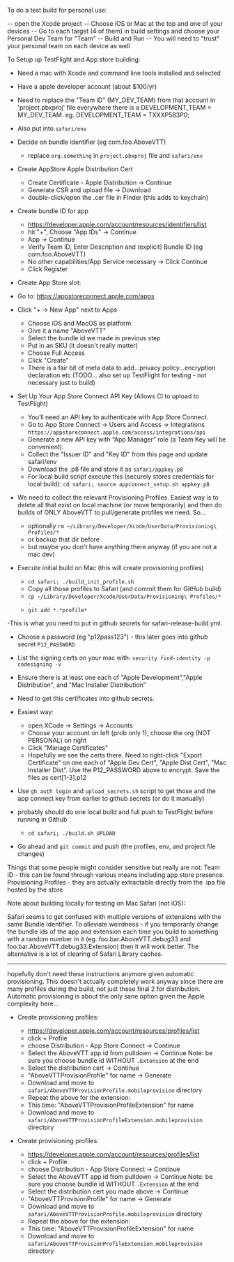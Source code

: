 To do a test build for personal use:

-- open the Xcode project
-- Choose iOS or Mac at the top and one of your devices
-- Go to each target (4 of them) in build settings and choose your Personal Dev Team for "Team"
-- Build and Run
-- You will need to "trust" your personal team on each device as well

To Setup up TestFlight and App store building:

- Need a mac with Xcode and command line tools installed and selected
- Have a apple developer account (about $100/yr)
- Need to replace the "Team ID" (MY_DEV_TEAM) from that account in 'project.pbxproj' file everywhere
  there is a DEVELOPMENT_TEAM = MY_DEV_TEAM.  eg. 	DEVELOPMENT_TEAM = TXXXP583P0;
- Also put into `safari/env`
- Decide on bundle identifier (eg com.foo.AboveVTT)
  - replace `org.something` in `project.pbxproj` file and `safari/env`
- Create AppStore Apple Distribution Cert
  - Create Certificate - Apple Distribution -> Continue
  - Generate CSR and upload file -> Download
  - double-click/open the .cer file in Finder (this adds to keychain)
- Create bundle ID for app
  - https://developer.apple.com/account/resources/identifiers/list
  - hit "+", Choose "App IDs" -> Continue
  - App -> Continue
  - Verify Team ID, Enter Description and (explicit) Bundle ID (eg com.foo.AboveVTT) 
  - No other capabilities/App Service necessary -> Click Continue
  - Click Register
- Create App Store slot:
- Go to: https://appstoreconnect.apple.com/apps
- Click "+ -> New App" next to Apps
  - Choose iOS and MacOS as platform
  - Give it a name "AboveVTT"
  - Select the bundle id we made in previous step
  - Put in an SKU (it doesn't really matter)
  - Choose Full Access
  - Click "Create"
  - There is a fair bit of meta data to add...privacy policy...encryption declaration etc
  (TODO... also set up TestFlight for testing - not necessary just to build)

- Set Up Your App Store Connect API Key (Allows CI to upload to TestFlight)
  - You’ll need an API key to authenticate with App Store Connect.
  - Go to App Store Connect → Users and Access → Integrations
     `https://appstoreconnect.apple.com/access/integrations/api`
  - Generate a new API key with “App Manager” role (a Team Key will be convenient).
  - Collect the "Issuer ID" and "Key ID" from this page and update safari/env
  - Download the .p8 file and store it as `safari/appkey.p8`
  - For local build script execute this (securely stores credentials for local build):
      `cd safari; source appconnect_setup.sh appkey.p8`

- We need to collect the relevant Provisioning Profiles.  Easiest way is to delete
  all that exist on local machine (or move temporarily) and then do builds of ONLY
  AboveVTT to pull/generate profiles we need. So...
  - optionally `rm ~/Library/Developer/Xcode/UserData/Provisioning\ Profiles/*`
  - or backup that dir before
  - but maybe you don't have anything there anyway (if you are not a mac dev)

- Execute initial build on Mac (this will create provisioning profiles)
  - `cd safari; ./build_init_profile.sh`
  - Copy all those profiles to Safari (and commit them for GitHub build)
  - `cp ~/Library/Developer/Xcode/UserData/Provisioning\ Profiles/* .`
  - `git add *.*profile*`

-This is what you need to put in github secrets for safari-release-build.yml.
 - Choose a password (eg "p12pass123") - this later goes into github secret `P12_PASSWORD`
 - List the signing certs on your mac with:
     `security find-identity -p codesigning -v`
 - Ensure there is at least one each of "Apple Development","Apple Distribution", and
   "Mac Installer Distribution"
 - Need to get this certificates into github secrets.
 - Easiest way:
    - open XCode -> Settings -> Accounts
    - Choose your account on left (prob only 1), choose the org (NOT PERSONAL) on right
    - Click "Manage Certificates"
    -   Hopefully we see the certs there.  Need to right-click 
        "Export Certificate" on one each of "Apple Dev Cert", 
        "Apple Dist Cert", "Mac Installer Dist". 
        Use the P12_PASSWORD above to encrypt.  Save the files as cert[1-3].p12
        
        
- Use `gh auth login` and `upload_secrets.sh` script to get those and the app 
  connect key from earlier to github secrets (or do it manually)

- probably should do one local build and full push to TestFlight before running in Github
  - `cd safari; ./build.sh UPLOAD`
  
- Go ahead and `git commit` and push (the profiles, env, and project file changes)


Things that some people might consider sensitive but really are not:
  Team ID - this can be found through various means including app store presence.
  Provisioning Profiles - they are actually extractable directly from the .ipa file hosted by the store

Note about building locally for testing on Mac Safari (not iOS):

Safari seems to get confused with multiple versions of extensions with
the same Bundle Identifier.  To alleviate weirdness - if you temporarily change
the bundle ids of the app and extension each time you build to
something with a random number in it (eg.  foo.bar.AboveVTT.debug33
and foo.bar.AboveVTT.debug33.Extension) then it will work better.  The
alternative is a lot of clearing of Safari Library caches.

----------------
hopefully don't need these instructions anymore given automatic provisioning.
This doesn't actually completely work anyway since there are many profiles during the build,
not just these final 2 for distribution.  Automatic provisioning is about the only sane
option given the Apple complexity here...


- Create provisioning profiles:
  - https://developer.apple.com/account/resources/profiles/list
  - click + Profile
  - choose Distribution - App Store Connect -> Continue
  - Select the AboveVTT app id from pulldown -> Continue
     Note: be sure you choose bundle id WITHOUT `.Extension` at the end
  - Select the distribution cert -> Continue
  - "AboveVTTProvisionProfile" for name -> Generate
  - Download and move to `safari/AboveVTTProvisionProfile.mobileprovision` directory
  - Repeat the above for the extension:
  - This time: "AboveVTTProvisionProfileExtension" for name
  - Download and move to `safari/AboveVTTProvisionProfileExtension.mobileprovision` directory  
  

  
   
  
  
  
- Create provisioning profiles:
  - https://developer.apple.com/account/resources/profiles/list
  - click + Profile
  - choose Distribution - App Store Connect -> Continue
  - Select the AboveVTT app id from pulldown -> Continue
     Note: be sure you choose bundle id WITHOUT `.Extension` at the end
  - Select the distribution cert you made above -> Continue
  - "AboveVTTProvisionProfile" for name -> Generate
  - Download and move to `safari/AboveVTTProvisionProfile.mobileprovision` directory
  - Repeat the above for the extension:
  - This time: "AboveVTTProvisionProfileExtension" for name
  - Download and move to `safari/AboveVTTProvisionProfileExtension.mobileprovision` directory  
